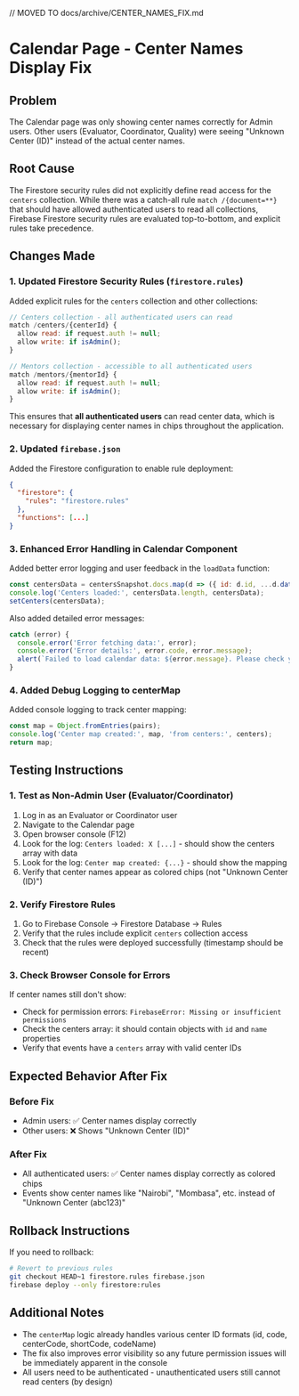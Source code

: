 // MOVED TO docs/archive/CENTER_NAMES_FIX.md
# Calendar Page - Center Names Display Fix

## Problem
The Calendar page was only showing center names correctly for Admin users. Other users (Evaluator, Coordinator, Quality) were seeing "Unknown Center (ID)" instead of the actual center names.

## Root Cause
The Firestore security rules did not explicitly define read access for the `centers` collection. While there was a catch-all rule `match /{document=**}` that should have allowed authenticated users to read all collections, Firebase Firestore security rules are evaluated top-to-bottom, and explicit rules take precedence.

## Changes Made

### 1. Updated Firestore Security Rules (`firestore.rules`)
Added explicit rules for the `centers` collection and other collections:

```javascript
// Centers collection - all authenticated users can read
match /centers/{centerId} {
  allow read: if request.auth != null;
  allow write: if isAdmin();
}

// Mentors collection - accessible to all authenticated users
match /mentors/{mentorId} {
  allow read: if request.auth != null;
  allow write: if isAdmin();
}
```

This ensures that **all authenticated users** can read center data, which is necessary for displaying center names in chips throughout the application.

### 2. Updated `firebase.json`
Added the Firestore configuration to enable rule deployment:

```json
{
  "firestore": {
    "rules": "firestore.rules"
  },
  "functions": [...]
}
```

### 3. Enhanced Error Handling in Calendar Component
Added better error logging and user feedback in the `loadData` function:

```javascript
const centersData = centersSnapshot.docs.map(d => ({ id: d.id, ...d.data() }));
console.log('Centers loaded:', centersData.length, centersData);
setCenters(centersData);
```

Also added detailed error messages:
```javascript
catch (error) {
  console.error('Error fetching data:', error);
  console.error('Error details:', error.code, error.message);
  alert(`Failed to load calendar data: ${error.message}. Please check your permissions or contact support.`);
}
```

### 4. Added Debug Logging to centerMap
Added console logging to track center mapping:

```javascript
const map = Object.fromEntries(pairs);
console.log('Center map created:', map, 'from centers:', centers);
return map;
```

## Testing Instructions

### 1. Test as Non-Admin User (Evaluator/Coordinator)
1. Log in as an Evaluator or Coordinator user
2. Navigate to the Calendar page
3. Open browser console (F12)
4. Look for the log: `Centers loaded: X [...]` - should show the centers array with data
5. Look for the log: `Center map created: {...}` - should show the mapping
6. Verify that center names appear as colored chips (not "Unknown Center (ID)")

### 2. Verify Firestore Rules
1. Go to Firebase Console → Firestore Database → Rules
2. Verify that the rules include explicit `centers` collection access
3. Check that the rules were deployed successfully (timestamp should be recent)

### 3. Check Browser Console for Errors
If center names still don't show:
- Check for permission errors: `FirebaseError: Missing or insufficient permissions`
- Check the centers array: it should contain objects with `id` and `name` properties
- Verify that events have a `centers` array with valid center IDs

## Expected Behavior After Fix

### Before Fix
- Admin users: ✅ Center names display correctly
- Other users: ❌ Shows "Unknown Center (ID)"

### After Fix
- All authenticated users: ✅ Center names display correctly as colored chips
- Events show center names like "Nairobi", "Mombasa", etc. instead of "Unknown Center (abc123)"

## Rollback Instructions
If you need to rollback:
```bash
# Revert to previous rules
git checkout HEAD~1 firestore.rules firebase.json
firebase deploy --only firestore:rules
```

## Additional Notes
- The `centerMap` logic already handles various center ID formats (id, code, centerCode, shortCode, codeName)
- The fix also improves error visibility so any future permission issues will be immediately apparent in the console
- All users need to be authenticated - unauthenticated users still cannot read centers (by design)
